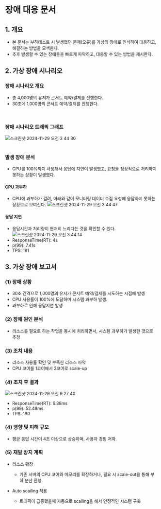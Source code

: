 # 장애 대응 문서

## 1. 개요
- 본 문서는 부하테스트 시 발생했던 문제(오류)를 가상의 장애로 인식하여 대응하고, 해결하는 방법을 모색한다.
- 추후 발생할 수 있는 장애들을 빠르게 파악하고, 대응할 수 있는 방법을 제시한다.

## 2. 가상 장애 시나리오
### 장애 시나리오 개요
- 총 4,000명의 유저가 콘서트 예약/결제를 진행한다.
- 30초에 1,000명씩 콘서트 예약/결제를 진행한다.
<br/>

### 장애 시나리오 트래픽 그래프
![스크린샷 2024-11-29 오전 3 44 30](https://github.com/user-attachments/assets/72e64df4-6091-4106-a3d4-c206312c28a1)
<br/>
<br/>

### 발생 장애 분석
- CPU를 100%까지 사용해서 응답에 지연이 발생했고, 요청을 정상적으로 처리하지 못하는 상황이 발생했다.

#### CPU 과부하
- CPU에 과부하가 걸려, 아래와 같이 모니터링 데이터 수집 요청에 응답하지 못하는 상황으로 보여진다.
![스크린샷 2024-11-29 오전 3 44 47](https://github.com/user-attachments/assets/5ac491d5-282b-45db-ba41-6592a3ef5f21)

#### 응답 지연
- 응답시간과 처리량이 현저히 느리다는 것을 확인할 수 있다.
![스크린샷 2024-11-29 오전 3 44 14](https://github.com/user-attachments/assets/5fab2ac2-1ce7-4e25-96a4-0cf6330ad5e1)
- ResponseTime(RT): 4s
- p(99): 7.41s
- TPS: 181

## 3. 가상 장애 보고서
### (1) 장애 상황
- 30초 간격으로 1,000명의 유저가 콘서트 예약/결제를 시도하는 시점에 발생
- CPU 사용률이 100%에 도달하며 시스템 과부하 발생.
- 과부하로 인해 응답지연 발생

### (2) 장애 원인 분석
- 리소스를 필요로 하는 작업을 동시에 처리하면서, 시스템 과부하가 발생한 것으로 추정

### (3) 조치 내용
- 리소스 사용률 확인 및 부족한 리소스 파악
- CPU 코어를 1코어에서 2코어로 scale-up

### (4) 조치 후 결과
![스크린샷 2024-11-29 오전 9 27 40](https://github.com/user-attachments/assets/8b5ca312-d016-422e-9383-fbaab5e8ffe8)
- ResponseTime(RT): 6.38ms
- p(99): 52.48ms
- TPS: 190

### (4) 영향 및 피해 규모
- 평균 응답 시간이 4초 이상으로 상승하며, 사용자 경험 저하.

### (5) 재발 방지 계획
- 리소스 확장
  - 기존 서버의 CPU 코어와 메모리를 확장하거나, 필요 시 scale-out을 통해 부하 분산 진행
 
- Auto scailing 적용
  - 트래픽이 급증했을때 자동으로 scailing을 해서 안정적인 시스템 구축 



